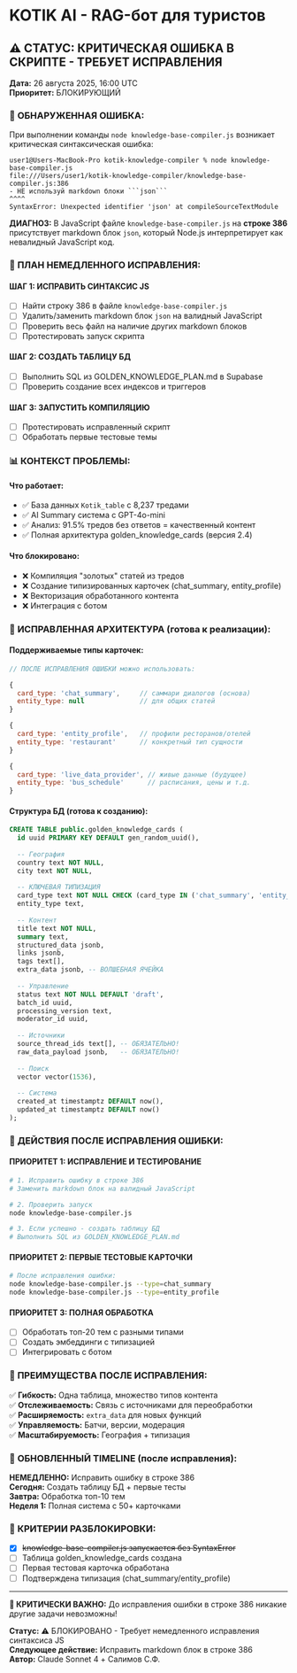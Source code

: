 # KOTIK AI - RAG-бот для туристов

## ⚠️ СТАТУС: КРИТИЧЕСКАЯ ОШИБКА В СКРИПТЕ - ТРЕБУЕТ ИСПРАВЛЕНИЯ

**Дата:** 26 августа 2025, 16:00 UTC  
**Приоритет:** БЛОКИРУЮЩИЙ

### 🚨 **ОБНАРУЖЕННАЯ ОШИБКА:**

При выполнении команды `node knowledge-base-compiler.js` возникает критическая синтаксическая ошибка:

```
user1@Users-MacBook-Pro kotik-knowledge-compiler % node knowledge-base-compiler.js 
file:///Users/user1/kotik-knowledge-compiler/knowledge-base-compiler.js:386 
- НЕ используй markdown блоки ```json``` 
^^^^
SyntaxError: Unexpected identifier 'json' at compileSourceTextModule
```

**ДИАГНОЗ:** В JavaScript файле `knowledge-base-compiler.js` на **строке 386** присутствует markdown блок ```json```, который Node.js интерпретирует как невалидный JavaScript код.

### 🔧 **ПЛАН НЕМЕДЛЕННОГО ИСПРАВЛЕНИЯ:**

#### **ШАГ 1: ИСПРАВИТЬ СИНТАКСИС JS**
- [ ] Найти строку 386 в файле `knowledge-base-compiler.js`
- [ ] Удалить/заменить markdown блок ```json``` на валидный JavaScript
- [ ] Проверить весь файл на наличие других markdown блоков
- [ ] Протестировать запуск скрипта

#### **ШАГ 2: СОЗДАТЬ ТАБЛИЦУ БД** 
- [ ] Выполнить SQL из GOLDEN_KNOWLEDGE_PLAN.md в Supabase
- [ ] Проверить создание всех индексов и триггеров

#### **ШАГ 3: ЗАПУСТИТЬ КОМПИЛЯЦИЮ**
- [ ] Протестировать исправленный скрипт
- [ ] Обработать первые тестовые темы

### 📊 **КОНТЕКСТ ПРОБЛЕМЫ:**

#### **Что работает:**
- ✅ База данных `Kotik_table` с 8,237 тредами
- ✅ AI Summary система с GPT-4o-mini
- ✅ Анализ: 91.5% тредов без ответов = качественный контент
- ✅ Полная архитектура golden_knowledge_cards (версия 2.4)

#### **Что блокировано:**
- ❌ Компиляция "золотых" статей из тредов
- ❌ Создание типизированных карточек (chat_summary, entity_profile)
- ❌ Векторизация обработанного контента
- ❌ Интеграция с ботом

### 🎯 **ИСПРАВЛЕННАЯ АРХИТЕКТУРА (готова к реализации):**

#### **Поддерживаемые типы карточек:**
```javascript
// ПОСЛЕ ИСПРАВЛЕНИЯ ОШИБКИ можно использовать:

{
  card_type: 'chat_summary',     // саммари диалогов (основа)
  entity_type: null              // для общих статей
}

{
  card_type: 'entity_profile',   // профили ресторанов/отелей
  entity_type: 'restaurant'      // конкретный тип сущности
}

{
  card_type: 'live_data_provider', // живые данные (будущее)
  entity_type: 'bus_schedule'      // расписания, цены и т.д.
}
```

#### **Структура БД (готова к созданию):**
```sql
CREATE TABLE public.golden_knowledge_cards (
  id uuid PRIMARY KEY DEFAULT gen_random_uuid(),
  
  -- География
  country text NOT NULL,
  city text NOT NULL,
  
  -- КЛЮЧЕВАЯ ТИПИЗАЦИЯ
  card_type text NOT NULL CHECK (card_type IN ('chat_summary', 'entity_profile', 'live_data_provider')),
  entity_type text,
  
  -- Контент
  title text NOT NULL,
  summary text,
  structured_data jsonb,
  links jsonb,
  tags text[],
  extra_data jsonb, -- ВОЛШЕБНАЯ ЯЧЕЙКА
  
  -- Управление
  status text NOT NULL DEFAULT 'draft',
  batch_id uuid,
  processing_version text,
  moderator_id uuid,
  
  -- Источники
  source_thread_ids text[], -- ОБЯЗАТЕЛЬНО!
  raw_data_payload jsonb,   -- ОБЯЗАТЕЛЬНО!
  
  -- Поиск
  vector vector(1536),
  
  -- Система
  created_at timestamptz DEFAULT now(),
  updated_at timestamptz DEFAULT now()
);
```

### 🚀 **ДЕЙСТВИЯ ПОСЛЕ ИСПРАВЛЕНИЯ ОШИБКИ:**

#### **ПРИОРИТЕТ 1: ИСПРАВЛЕНИЕ И ТЕСТИРОВАНИЕ**
```bash
# 1. Исправить ошибку в строке 386
# Заменить markdown блок на валидный JavaScript

# 2. Проверить запуск
node knowledge-base-compiler.js

# 3. Если успешно - создать таблицу БД
# Выполнить SQL из GOLDEN_KNOWLEDGE_PLAN.md
```

#### **ПРИОРИТЕТ 2: ПЕРВЫЕ ТЕСТОВЫЕ КАРТОЧКИ**
```bash
# После исправления ошибки:
node knowledge-base-compiler.js --type=chat_summary
node knowledge-base-compiler.js --type=entity_profile
```

#### **ПРИОРИТЕТ 3: ПОЛНАЯ ОБРАБОТКА**
- [ ] Обработать топ-20 тем с разными типами
- [ ] Создать эмбеддинги с типизацией
- [ ] Интегрировать с ботом

### 🔮 **ПРЕИМУЩЕСТВА ПОСЛЕ ИСПРАВЛЕНИЯ:**

✅ **Гибкость:** Одна таблица, множество типов контента  
✅ **Отслеживаемость:** Связь с источниками для переобработки  
✅ **Расширяемость:** `extra_data` для новых функций  
✅ **Управляемость:** Батчи, версии, модерация  
✅ **Масштабируемость:** География + типизация  

### 📅 **ОБНОВЛЕННЫЙ TIMELINE (после исправления):**

**НЕМЕДЛЕННО:** Исправить ошибку в строке 386  
**Сегодня:** Создать таблицу БД + первые тесты  
**Завтра:** Обработка топ-10 тем  
**Неделя 1:** Полная система с 50+ карточками  

### 🎯 **КРИТЕРИИ РАЗБЛОКИРОВКИ:**

- [x] ~~knowledge-base-compiler.js запускается без SyntaxError~~
- [ ] Таблица golden_knowledge_cards создана
- [ ] Первая тестовая карточка обработана
- [ ] Подтверждена типизация (chat_summary/entity_profile)

---

**🚨 КРИТИЧЕСКИ ВАЖНО:** До исправления ошибки в строке 386 никакие другие задачи невозможны!

**Статус:** ⚠️ БЛОКИРОВАНО - Требует немедленного исправления синтаксиса JS  
**Следующее действие:** Исправить markdown блок в строке 386  
**Автор:** Claude Sonnet 4 + Салимов С.Ф.